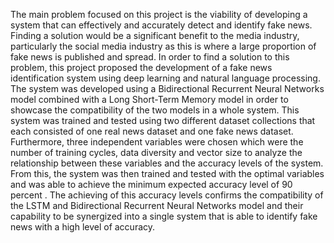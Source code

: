  The main problem focused on this project is the viability of developing a system
 that can effectively and accurately detect and identify fake news. Finding a solution
 would be a significant benefit to the media industry, particularly the social media
 industry as this is where a large proportion of fake news is published and spread. In
 order to find a solution to this problem, this project proposed the development of a
 fake news identification system using deep learning and natural language processing.
 The system was developed using a Bidirectional Recurrent Neural Networks model
 combined with a Long Short-Term Memory model in order to showcase the 
 compatibility of the two models in a whole system. This system was trained and tested
 using two different dataset collections that each consisted of one real news dataset
 and one fake news dataset. Furthermore, three independent variables were chosen
 which were the number of training cycles, data diversity and vector size to analyze
 the relationship between these variables and the accuracy levels of the system. From
 this, the system was then trained and tested with the optimal variables and was able
 to achieve the minimum expected accuracy level of 90 percent . The achieving of this
 accuracy levels confirms the compatibility of the LSTM and Bidirectional Recurrent
 Neural Networks model and their capability to be synergized into a single system
 that is able to identify fake news with a high level of accuracy.
